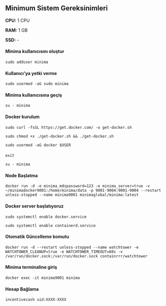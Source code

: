 ## Minimum Sistem Gereksinimleri

**CPU:** 1 CPU

**RAM:** 1 GB

**SSD:** -




#### Minima kullanıcısını oluştur

```
sudo adduser minima
```

#### Kullanıcı'ya yetki verme
```
sudo usermod -aG sudo minima
```

#### Minima kullanıcısına geçiş
```
su - minima
```

#### Docker kurulum
```
sudo curl -fsSL https://get.docker.com/ -o get-docker.sh
```
```
sudo chmod +x ./get-docker.sh && ./get-docker.sh
```
```
sudo usermod -aG docker $USER
```

#### 
```
exit
```
```
su - minima
```

#### Node Başlatma
```
docker run -d -e minima_mdspassword=123 -e minima_server=true -v ~/minimadocker9001:/home/minima/data -p 9001-9004:9001-9004 --restart unless-stopped --name minima9001 minimaglobal/minima:latest
```

#### Docker server başlatıyoruz
```
sudo systemctl enable docker.service
```
```
sudo systemctl enable containerd.service
```

#### Otomatik Güncelleme komutu
```
docker run -d --restart unless-stopped --name watchtower -e WATCHTOWER_CLEANUP=true -e WATCHTOWER_TIMEOUT=60s -v /var/run/docker.sock:/var/run/docker.sock containrrr/watchtower
```

#### Minima terminaline giriş
```
docker exec -it minima9001 minima
```


#### Hesap Bağlama
```
incentivecash uid:XXXX-XXXX
```

